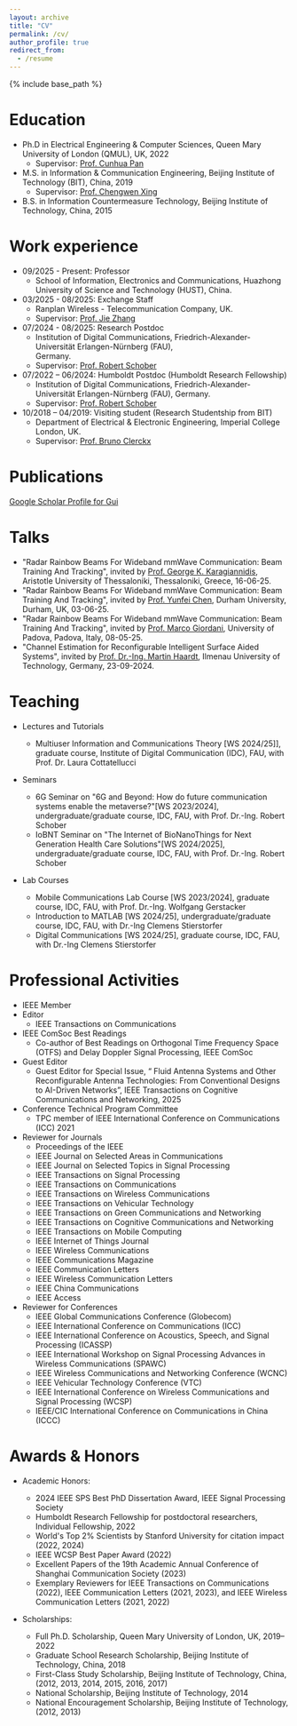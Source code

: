 ```yaml
---
layout: archive
title: "CV"
permalink: /cv/
author_profile: true
redirect_from:
  - /resume
---
```


{% include base_path %}

Education
======
* Ph.D in Electrical Engineering & Computer Sciences, Queen Mary University of London (QMUL), UK,
2022
  * Supervisor: [Prof. Cunhua Pan](https://radio.seu.edu.cn/newenglish/pch_en/main.psp)
* M.S. in Information & Communication Engineering, Beijing Institute of Technology (BIT), China,
2019
  * Supervisor: [Prof. Chengwen Xing](https://pure.bit.edu.cn/en/persons/chengwen-xing)
* B.S. in Information Countermeasure Technology, Beijing Institute of Technology, China,
 2015

Work experience
======
* 09/2025 - Present:  Professor
   * School of Information, Electronics and Communications, Huazhong University of Science and Technology (HUST), China.
* 03/2025 - 08/2025:  Exchange Staff
   * Ranplan Wireless - Telecommunication Company, UK.
   * Supervisor: [Prof. Jie Zhang](https://www.ranplanwireless.com/team/jie-zhang)
* 07/2024 - 08/2025:  Research Postdoc
   * Institution of Digital Communications, Friedrich-Alexander-Universität Erlangen-Nürnberg (FAU),     
   Germany.
   * Supervisor: [Prof. Robert Schober](https://www.idc.tf.fau.eu/person/robert-schober/)
* 07/2022 – 06/2024:  Humboldt Postdoc (Humboldt Research Fellowship)
   * Institution of Digital Communications, Friedrich-Alexander-Universität Erlangen-Nürnberg (FAU), Germany.
   * Supervisor: [Prof. Robert Schober](https://www.idc.tf.fau.eu/person/robert-schober/)
* 10/2018 – 04/2019:  Visiting student (Research Studentship from BIT)
   * Department of Electrical & Electronic Engineering, Imperial College London, UK.
   * Supervisor: [Prof. Bruno Clerckx](https://profiles.imperial.ac.uk/b.clerckx)

Publications
======
  [Google Scholar Profile for Gui](https://scholar.google.com/citations?user=PMLUoekAAAAJ&hl=en)
  
Talks
======
* "Radar Rainbow Beams For Wideband mmWave Communication: Beam Training And Tracking", invited by [Prof. George K. Karagiannidis](http://geokarag.webpages.auth.gr/), Aristotle University of Thessaloniki, Thessaloniki, Greece, 16-06-25.
* "Radar Rainbow Beams For Wideband mmWave Communication: Beam Training And Tracking", invited by [Prof. Yunfei Chen](https://www.durham.ac.uk/staff/yunfei-chen/), Durham University, Durham, UK, 03-06-25.
* "Radar Rainbow Beams For Wideband mmWave Communication: Beam Training And Tracking", invited by [Prof. Marco Giordani](https://www.unipd.it/en/contatti/rubrica/?detail=Y&ruolo=1&checkout=cerca&persona=GIORDANI&key=65F301CAFD8465C31DDC7D892F2A4FE1), University of Padova, Padova, Italy, 08-05-25.
* "Channel Estimation for Reconfigurable Intelligent Surface Aided Systems", invited by [Prof. Dr.-Ing. Martin Haardt](https://www.tu-ilmenau.de/en/university/departments/department-of-electrical-engineering-and-information-technology/profile/institutes-and-groups/fachgebiet-nachrichtentechnik/team/martin-haardt), Ilmenau University of Technology, Germany, 23-09-2024.
  
Teaching
======
* Lectures and Tutorials
  * Multiuser Information and Communications Theory [WS 2024/25]], graduate course, Institute of Digital Communication (IDC), FAU, with Prof. Dr. Laura Cottatellucci

* Seminars
  * 6G Seminar on "6G and Beyond: How do future communication systems enable the metaverse?"[WS 2023/2024], undergraduate/graduate course, IDC, FAU, with Prof. Dr.-Ing. Robert Schober
  * IoBNT Seminar on "The Internet of BioNanoThings for Next Generation Health Care Solutions"[WS 2024/2025], undergraduate/graduate course, IDC, FAU, with Prof. Dr.-Ing. Robert Schober

* Lab Courses
  * Mobile Communications Lab Course [WS 2023/2024], graduate course, IDC, FAU, with Prof. Dr.-Ing. Wolfgang Gerstacker
  * Introduction to MATLAB [WS 2024/25], undergraduate/graduate course, IDC, FAU, with Dr.-Ing Clemens Stierstorfer
  * Digital Communications [WS 2024/25], graduate course, IDC, FAU, with Dr.-Ing Clemens Stierstorfer

Professional Activities
======
* IEEE Member
* Editor
  * IEEE Transactions on Communications
* IEEE ComSoc Best Readings
  * Co-author of Best Readings on Orthogonal Time Frequency Space (OTFS) and Delay Doppler Signal Processing, IEEE ComSoc
* Guest Editor
  * Guest Editor for Special Issue, “ Fluid Antenna Systems and Other Reconfigurable Antenna Technologies: From Conventional Designs to AI-Driven Networks”, IEEE Transactions on Cognitive Communications and Networking, 2025
* Conference Technical Program Committee
  * TPC member of IEEE International Conference on Communications (ICC) 2021
* Reviewer for Journals
  * Proceedings of the IEEE
  * IEEE Journal on Selected Areas in Communications
  * IEEE Journal on Selected Topics in Signal Processing
  * IEEE Transactions on Signal Processing
  * IEEE Transactions on Communications
  * IEEE Transactions on Wireless Communications
  * IEEE Transactions on Vehicular Technology
  * IEEE Transactions on Green Communications and Networking
  * IEEE Transactions on Cognitive Communications and Networking
  * IEEE Transactions on Mobile Computing
  * IEEE Internet of Things Journal
  * IEEE Wireless Communications
  * IEEE Communications Magazine
  * IEEE Communication Letters
  * IEEE Wireless Communication Letters
  * IEEE China Communications
  * IEEE Access
* Reviewer for Conferences
  * IEEE Global Communications Conference (Globecom)
  * IEEE International Conference on Communications (ICC)
  * IEEE International Conference on Acoustics, Speech, and Signal Processing (ICASSP)
  * IEEE International Workshop on Signal Processing Advances in Wireless Communications (SPAWC)
  * IEEE Wireless Communications and Networking Conference (WCNC)
  * IEEE Vehicular Technology Conference (VTC)
  * IEEE International Conference on Wireless Communications and Signal Processing (WCSP)
  * IEEE/CIC International Conference on Communications in China (ICCC)
 
Awards & Honors
======
* Academic Honors:
  * 2024 IEEE SPS Best PhD Dissertation Award, IEEE Signal Processing Society
  * Humboldt Research Fellowship for postdoctoral researchers, Individual Fellowship, 2022
  * World's Top 2% Scientists by Stanford University for citation impact (2022, 2024)
  * IEEE WCSP Best Paper Award (2022)
  * Excellent Papers of the 19th Academic Annual Conference of Shanghai Communication Society (2023)
  * Exemplary Reviewers for IEEE Transactions on Communications (2022), IEEE Communication Letters (2021, 2023), and IEEE Wireless Communication Letters (2021, 2022)

* Scholarships:
  * Full Ph.D. Scholarship, Queen Mary University of London, UK, 2019–2022
  * Graduate School Research Scholarship, Beijing Institute of Technology, China, 2018
  * First-Class Study Scholarship, Beijing Institute of Technology, China, (2012, 2013, 2014, 2015, 2016, 2017)
  * National Scholarship, Beijing Institute of Technology, 2014
  * National Encouragement Scholarship, Beijing Institute of Technology, (2012, 2013)
